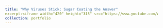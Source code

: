 ```yaml
---
title: "Why Viruses Stick: Sugar Coating the Answer"
excerpt:<iframe width="420" height="315" src="https://www.youtube.com/watch?v=4iCq5SmdvJ4&t=10s" frameborder="0"> </iframe>
collection: portfolio
---
```


